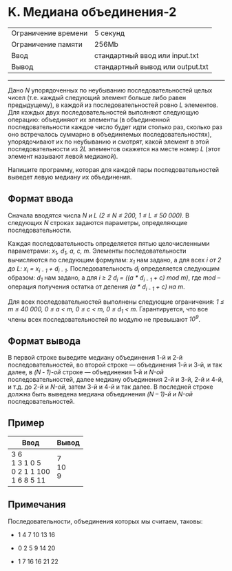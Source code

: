 # K. Медиана объединения-2

<table>
  <tr>
  	<td>Ограничение времени</td>
  	<td>5 секунд</td>
  </tr>
  <tr>
  	<td>Ограничение памяти</td>
  	<td>256Mb</td>
  </tr>
  <tr>
  	<td>Ввод</td>
  	<td>стандартный ввод или input.txt</td>
  </tr>
  <tr>
  	<td>Вывод</td>
  	<td>стандартный вывод или output.txt</td>
  </tr>
</table>

---
Дано *N* упорядоченных по неубыванию последовательностей целых чисел (т.е. каждый следующий элемент больше либо равен предыдущему), в каждой из последовательностей ровно *L* элементов. Для каждых двух последовательностей выполняют следующую операцию: объединяют их элементы (в объединенной последовательности каждое число будет идти столько раз, сколько раз оно встречалось суммарно в объединяемых последовательностях), упорядочивают их по неубыванию и смотрят, какой элемент в этой последовательности из *2L* элементов окажется на месте номер *L* (этот элемент называют левой медианой).

Напишите программу, которая для каждой пары последовательностей выведет левую медиану их объединения.

## Формат ввода

Сначала вводятся числа *N и L (2 ≤ N ≤ 200, 1 ≤ L ≤ 50 000)*. В следующих *N* строках задаются параметры, определяющие последовательности.

Каждая последовательность определяется пятью целочисленными параметрами: *x<sub>1</sub>, d<sub>1</sub>, a, c, m*. Элементы последовательности вычисляются по следующим формулам: *x<sub>1</sub>* нам задано, а для всех *i от 2 до L: x<sub>i</sub> = x<sub>i - 1</sub> + d<sub>i - 1</sub>*. Последовательность *d<sub>i</sub>* определяется следующим образом: *d<sub>1</sub>* нам задано, а для *i ≥ 2 d<sub>i</sub> = ((a \* d<sub>i - 1</sub> + c) mod m)*, где *mod* – операция получения остатка от деления *(a \* d<sub>i - 1</sub> + c) на m*.

Для всех последовательностей выполнены следующие ограничения: *1 ≤ m ≤ 40 000, 0 ≤ a < m, 0 ≤ c < m, 0 ≤ d<sub>1</sub> < m*. Гарантируется, что все члены всех последовательностей по модулю не превышают *10<sup>9</sup>*.

## Формат вывода

В первой строке выведите медиану объединения 1-й и 2-й последовательностей, во второй строке — объединения 1-й и 3-й, и так далее, в *(N ‑ 1)-ой* строке — объединения 1-й и *N-ой* последовательностей, далее медиану объединения 2-й и 3-й, 2-й и 4-й, и т.д. до 2-й и *N-ой*, затем 3-й и 4-й и так далее. В последней строке должна быть выведена медиана объединения *(N – 1)-й и N-ой* последовательностей.

## Пример

|Ввод|Вывод|
|---|---|
|3 6<br>1 3 1 0 5<br>0 2 1 1 100<br>1 6 8 5 11|7<br>10<br>9|

## Примечания

Последовательности, объединения которых мы считаем, таковы:

* 1 4 7 10 13 16

* 0 2 5 9 14 20

* 1 7 16 16 21 22
